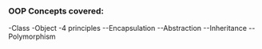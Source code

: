 ### OOP Concepts covered: 
-Class
-Object
-4 principles
--Encapsulation
--Abstraction
--Inheritance
--Polymorphism

